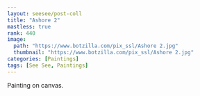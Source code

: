 ```yaml
---
layout: seesee/post-coll
title: "Ashore 2"
mastless: true
rank: 440
image:
  path: "https://www.botzilla.com/pix_ssl/Ashore 2.jpg"
  thumbnail: "https://www.botzilla.com/pix_ssl/Ashore 2.jpg"
categories: [Paintings]
tags: [See See, Paintings]
---
```


Painting on canvas.



